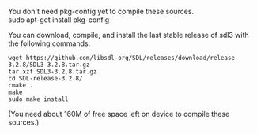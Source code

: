You don't need pkg-config yet to compile these sources.  
 sudo apt-get install pkg-config

You can download, compile, and install the last stable release
of sdl3 with the following commands:  
```
wget https://github.com/libsdl-org/SDL/releases/download/release-3.2.8/SDL3-3.2.8.tar.gz
tar xzf SDL3-3.2.8.tar.gz
cd SDL-release-3.2.8/
cmake .
make
sudo make install
```

(You need about 160M of free space left on device to compile these
sources.)

